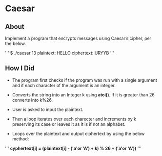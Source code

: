 # Caesar

## About

Implement a program that encrypts messages using Caesar’s cipher, per the below.

'''
$ ./caesar 13
plaintext:  HELLO
ciphertext: URYYB
'''

## How I Did

* The program first checks if the program was run with a single argument and if each character of the argument is an integer.

* Converts the string into an Integer k using **atoi()**. If it is greater than 26 converts into k%26.

* User is asked to input the plaintext.

* Then a loop iterates over each charecter and increments by k preserving its case or leaves it as it is if not an alphabet.

* Loops over the plaintext and output ciphertext by using the below method:

'''
**cyphertext[i] = (plaintext[i] - ('a'or 'A') + k) % 26 + ('a'or 'A'))**
'''
